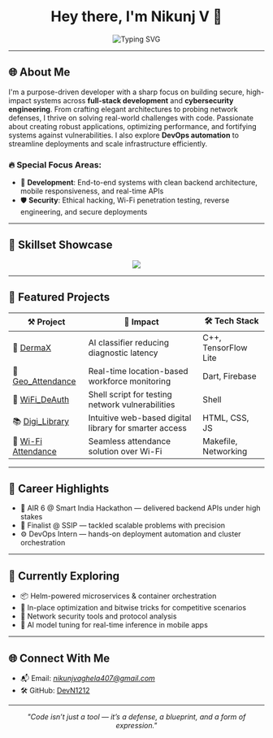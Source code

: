 <h1 align="center">Hey there, I'm <strong>Nikunj V</strong> 👋</h1>
<p align="center">
  <img src="https://readme-typing-svg.herokuapp.com?font=Fira+Code&weight=700&size=24&pause=1000&center=true&vCenter=true&color=007ACC&width=435&lines=Full-Stack+Problem+Solver+%F0%9F%92%BB;Security+Tinkerer+%F0%9F%94%91;DevOps+Enthusiast+%E2%9A%99%EF%B8%8F;AI+Integrator+%F0%9F%A4%96;Always+Learning+%F0%9F%A7%91%E2%99%82%EF%B8%8F" alt="Typing SVG" />
</p>

---

## 🌐 About Me

<p align="left">
I'm a purpose-driven developer with a sharp focus on building secure, high-impact systems across <b>full-stack development</b> and <b>cybersecurity engineering</b>. From crafting elegant architectures to probing network defenses, I thrive on solving real-world challenges with code. Passionate about creating robust applications, optimizing performance, and fortifying systems against vulnerabilities. I also explore <b>DevOps automation</b> to streamline deployments and scale infrastructure efficiently.
</p>


### 🔥 Special Focus Areas:
- 🧱 **Development**: End-to-end systems with clean backend architecture, mobile responsiveness, and real-time APIs
- 🛡️ **Security**: Ethical hacking, Wi-Fi penetration testing, reverse engineering, and secure deployments

---

## 🧠 Skillset Showcase

<div align="center">
  <img src="https://skillicons.dev/icons?i=c,cpp,python,flutter,dart,java,javascript,bash,php,mysql,mongodb,docker,kubernetes,git,linux,aws,postman" />
</div>

---

## 🔬 Featured Projects

| ⚒️ Project | 🚀 Impact | 🛠️ Tech Stack |
|-----------|------------|---------------|
| 🧠 [DermaX](https://github.com/DevN1212/DermaX) | AI classifier reducing diagnostic latency | C++, TensorFlow Lite |
| 📍 [Geo_Attendance](https://github.com/DevN1212/Geo_Attendance) | Real-time location-based workforce monitoring | Dart, Firebase |
| 📶 [WiFi_DeAuth](https://github.com/DevN1212/WiFi_DeAuth) | Shell script for testing network vulnerabilities | Shell |
| 📚 [Digi_Library](https://github.com/DevN1212/Digi_Library) | Intuitive web-based digital library for smarter access | HTML, CSS, JS |
| 📡 [Wi-Fi Attendance](https://github.com/DevN1212/Wi-Fi-Attendance) | Seamless attendance solution over Wi-Fi | Makefile, Networking |

---

## 🎯 Career Highlights

- 🥇 AIR 6 @ Smart India Hackathon — delivered backend APIs under high stakes
- 🧠 Finalist @ SSIP — tackled scalable problems with precision
- ⚙️ DevOps Intern — hands-on deployment automation and cluster orchestration

---

## 💼 Currently Exploring

- 📦 Helm-powered microservices & container orchestration
- 🧮 In-place optimization and bitwise tricks for competitive scenarios
- 🔐 Network security tools and protocol analysis
- 🤖 AI model tuning for real-time inference in mobile apps

---

## 🌐 Connect With Me

- 📬 Email: *nikunjvaghela407@gmail.com*
- 🛠️ GitHub: [DevN1212](https://github.com/DevN1212)

---

<p align="center">
  <i>"Code isn’t just a tool — it’s a defense, a blueprint, and a form of expression."</i>
</p>
